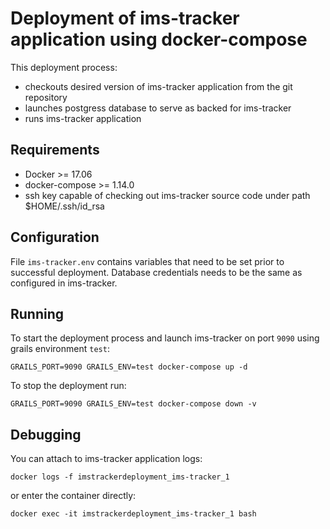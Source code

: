 # Deployment of ims-tracker application using docker-compose

This deployment process:

- checkouts desired version of ims-tracker application from the git repository
- launches postgress database to serve as backed for ims-tracker
- runs ims-tracker application

## Requirements

- Docker >= 17.06
- docker-compose >= 1.14.0
- ssh key capable of checking out ims-tracker source code under path $HOME/.ssh/id_rsa

## Configuration
File `ims-tracker.env` contains variables that need to be set prior to successful deployment. Database credentials needs to be the same as configured in ims-tracker.

## Running

To start the deployment process and launch ims-tracker on port `9090` using grails environment `test`: 

~~~
GRAILS_PORT=9090 GRAILS_ENV=test docker-compose up -d
~~~

To stop the deployment run:
~~~
GRAILS_PORT=9090 GRAILS_ENV=test docker-compose down -v
~~~

## Debugging

You can attach to ims-tracker application logs:

~~~
docker logs -f imstrackerdeployment_ims-tracker_1
~~~

or enter the container directly:

~~~
docker exec -it imstrackerdeployment_ims-tracker_1 bash
~~~